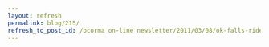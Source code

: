 ```yaml
---
layout: refresh
permalink: blog/215/
refresh_to_post_id: /bcorma on-line newsletter/2011/03/08/ok-falls-ride-school-and-fun-ride-pre-registration-now-on-line-links-fixed
---
```

